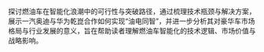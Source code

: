 探讨燃油车在智能化浪潮中的可行性与突破路径，通过梳理技术瓶颈与解决方案，展示一汽奥迪与华为乾崑合作如何实现“油电同智”，并进一步分析其对豪华车市场格局与行业发展的意义，旨在帮助读者理解燃油车智能化的技术逻辑、市场价值与战略影响。